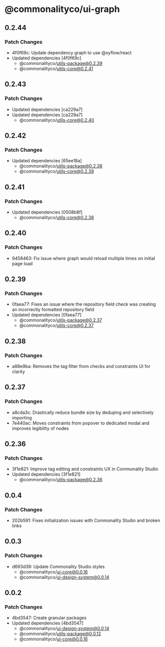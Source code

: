 # @commonalityco/ui-graph

## 0.2.44

### Patch Changes

- 4f0f69c: Update dependency graph to use @xyflow/react
- Updated dependencies [4f0f69c]
  - @commonalityco/utils-package@0.2.39
  - @commonalityco/utils-core@0.2.41

## 0.2.43

### Patch Changes

- Updated dependencies [ca229a7]
- Updated dependencies [ca229a7]
  - @commonalityco/utils-core@0.2.40

## 0.2.42

### Patch Changes

- Updated dependencies [65ee18a]
  - @commonalityco/utils-package@0.2.38
  - @commonalityco/utils-core@0.2.39

## 0.2.41

### Patch Changes

- Updated dependencies [0508b8f]
  - @commonalityco/utils-core@0.2.38

## 0.2.40

### Patch Changes

- 9458463: Fix issue where graph would reload multiple times on initial page load

## 0.2.39

### Patch Changes

- 0faea77: Fixes an issue where the repository field check was creating an incorrectly formatted repository field
- Updated dependencies [0faea77]
  - @commonalityco/utils-package@0.2.37
  - @commonalityco/utils-core@0.2.37

## 0.2.38

### Patch Changes

- a88e9ba: Removes the tag filter from checks and constraints UI for clarity

## 0.2.37

### Patch Changes

- a8cda3c: Drastically reduce bundle size by deduping and selectively importing
- 7e440ac: Moves constraints from popover to dedicated modal and improves legibility of nodes

## 0.2.36

### Patch Changes

- 3f1e821: Improve tag editing and constraints UX in Commonality Studio
- Updated dependencies [3f1e821]
  - @commonalityco/utils-package@0.2.36

## 0.0.4

### Patch Changes

- 202b591: Fixes initialization issues with Commonality Studio and broken links

## 0.0.3

### Patch Changes

- d693d39: Update Commonality Studio styles
  - @commonalityco/ui-core@0.0.16
  - @commonalityco/ui-design-system@0.0.14

## 0.0.2

### Patch Changes

- 4bd3547: Create granular packages
- Updated dependencies [4bd3547]
  - @commonalityco/ui-design-system@0.0.14
  - @commonalityco/utils-package@0.0.12
  - @commonalityco/ui-core@0.0.16
